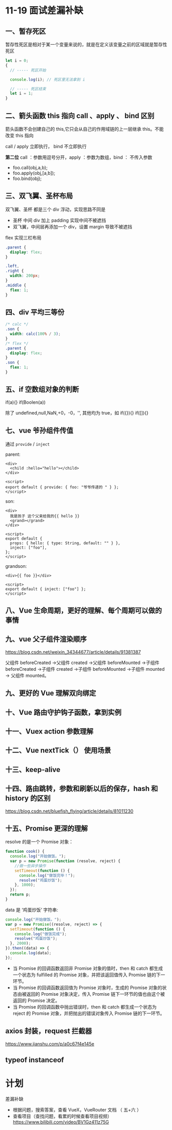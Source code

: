 # 11-19 面试差漏补缺

## 一、暂存死区

暂存性死区是相对于某一个变量来说的，就是在定义该变量之前的区域就是暂存性死区

```js
let i = 0;
{
  // ----- 死区开始

  console.log(i); // 死区里无法拿到 i

  // ----- 死区结束
  let i = 1;
}
```

## 二、箭头函数 this 指向 call 、apply 、 bind 区别

箭头函数不会创建自己的 this,它只会从自己的作用域链的上一层继承 this。不能改变 this 指向

call / apply 立即执行， bind 不立即执行

**第二位** call ：参数用逗号分开，apply ：参数为数组，bind ： 不传入参数

- foo.call(obj,a,b);
- foo.apply(obj,[a,b]);
- foo.bind(obj);

## 三、双飞翼、圣杯布局

双飞翼、圣杯 都是三个 div 浮动，实现思路不同是

- 圣杯 中间 div 加上 padding 实现中间不被遮挡
- 双飞翼，中间层再添加一个 div，设置 margin 导致不被遮挡

flex 实现三栏布局

```css
.parent {
  display: flex;
}

.left,
.right {
  width: 200px;
}
.middle {
  flex: 1;
}
```

## 四、div 平均三等份

```css
/* calc */
.son {
  width: calc(100% / 3);
}
/* flex */
.parent {
  display: flex;
}
.son {
  flex: 1;
}
```

## 五、if 空数组对象的判断

if(a){}
if(Boolen(a))

除了 undefined,null,NaN,+0，-0，'', 其他均为 true，如 if({}){} if([]){}

## 七、vue 爷孙组件传值

通过 `provide` / `inject`

parent:

```vue
<div>
  <child :hello="hello"></child>
</div>

<script>
export default { provide: { foo: "爷爷传递的 " } };
</script>
```

son:

```vue
<div>
  我是孩子 这个父亲给我的{{ hello }}
  <grand></grand>
</div>

<script>
export default {
  props: { hello: { type: String, default: "" } },
  inject: ["foo"],
};
</script>
```

grandson:

```vue
<div>{{ foo }}</div>

<script>
export default { inject: ["foo"] };
</script>
```

## 八、Vue 生命周期，更好的理解、每个周期可以做的事情

## 九、vue 父子组件渲染顺序

https://blog.csdn.net/weixin_34344677/article/details/91381387

父组件 beforeCreated ->父组件 created ->父组件 beforeMounted
->子组件 beforeCreated ->子组件 created ->子组件 beforeMounted
->子组件 mounted -> 父组件 mounted。

## 九、更好的 Vue 理解双向绑定

## 十、Vue 路由守护钩子函数，拿到实例

## 十一、Vuex action 参数理解

## 十二、Vue nextTick（） 使用场景

## 十三、keep-alive

## 十四、路由跳转，参数和刷新以后的保存，hash 和 history 的区别

https://blog.csdn.net/bluefish_flying/article/details/81011230

## 十五、Promise 更深的理解

resolve 的是一个 Promise 对象：

```js
function cook() {
  console.log("开始做饭。");
  var p = new Promise(function (resolve, reject) {
    //做一些异步操作
    setTimeout(function () {
      console.log("做饭完毕！");
      resolve("鸡蛋炒饭");
    }, 1000);
  });
  return p;
}
```

data 是 ‘鸡蛋炒饭’ 字符串:

```js
console.log("开始做饭。");
var p = new Promise((resolve, reject) => {
  setTimeout(function () {
    console.log("做饭完成");
    resolve("鸡蛋炒饭");
  }, 2000);
}).then((data) => {
  console.log(data);
});
```

- 当 Promise 的回调函数返回非 Promise 对象的值时，then 和 catch 都生成一个状态为 fulfilled 的 Promise 对象，并把该返回值传入 Promise 链的下一环节。
- 当 Promise 的回调函数返回值为 Promise 对象时，生成的 Promise 对象的状态由被返回的 Promise 对象决定，传入 Promise 链下一环节的值也由这个被返回的 Promise 决定。
- 当 Promise 的回调函数中抛出错误时，then 和 catch 都生成一个状态为 reject 的 Promise 对象，并把抛出的错误对象传入 Promise 链的下一环节。

## axios 封装，request 拦截器

https://www.jianshu.com/p/a0c67f4e145e

## typeof instanceof

# 计划

差漏补缺

- 根据问题，搜索答案，查看 VueX，VueRouter 文档 （ 五+六 ）
- 查看项目（查找问题，看累的时候查看项目视频）https://www.bilibili.com/video/BV1Gz411z75G

